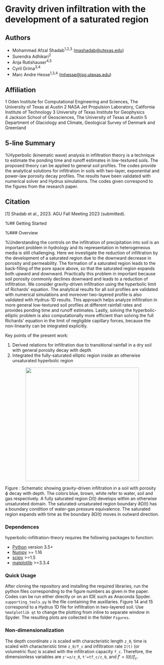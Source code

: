 # Gravity driven infiltration with the development of a saturated region
## Authors
- Mohammad Afzal Shadab<sup>1,2,3</sup> (mashadab@utexas.edu)
- Surendra Adhikari<sup>2</sup>
- Anja Rutishauser<sup>4,5</sup>
- Cyril Grima<sup>3,4</sup>
- Marc Andre Hesse<sup>1,3,4</sup> (mhesse@jsg.utexas.edu)

## Affiliation
1 Oden Institute for Computational Engineering and Sciences, The University of Texas at Austin
2 NASA Jet Propulsion Laboratory, California Institute of Technology
3 University of Texas Institute for Geophysics   
4 Jackson School of Geosciences, The University of Texas at Austin
5 Department of Glaciology and Climate, Geological Survey of Denmark and Greenland

## 5-line Summary
%Hyperbolic (kinematic wave) analysis in infiltration theory is a technique to estimate the ponding time and runoff estimates in low-textured soils. The proposed theory can be applied to general soil profiles. The codes provide the analytical solutions for infiltration in soils with two-layer, exponential and power-law porosity decay profiles. The results have been validated with numerical solver and Hydrus simulations. The codes given correspond to the figures from the research paper. 

## Citation
[1] Shadab et al., 2023. AGU Fall Meeting 2023 (submitted).

%## Getting Started

%### Overview

%Understanding the controls on the infiltration of precipitation into soil is an important problem in hydrology and its representation in heterogeneous media is still challenging. Here we investigate the reduction of infiltration by the development of a saturated region due to the downward decrease in porosity and permeability. The formation of a saturated region leads to the back-filling of the pore space above, so that the saturated region expands both upward and downward. Practically this problem in important because soil porosity commonly declines downward and leads to a reduction of infiltration. We consider gravity-driven infiltration using the hyperbolic limit of Richards' equation. The analytical results for all soil profiles are validated with numerical simulations and moreover two-layered profile is also validated with Hydrus-1D results. This approach helps analyze infiltration in more general low-textured soil profiles at different rainfall rates and provides ponding time and runoff estimates. Lastly, solving the hyperbolic-elliptic problem is also computationally more efficient than solving the full Richards' equation in the limit of negligible capillary forces, because the non-linearity can be integrated explicitly. 

Key points of the present work:
1. Derived relations for infiltration due to transitional rainfall in a dry soil with general porosity decay with depth
2. Integrated the fully-saturated elliptic region inside an otherwise unsaturated hyperbolic region

<p align="center">
<img src="./Figures/Cover.png" height="370">
</p>
Figure : Schematic showing gravity-driven infiltration in a soil with porosity ϕ decay with depth. The colors blue, brown, white refer to water, soil and gas respectively. A fully saturated region Ω(t) develops within an otherwise unsaturated domain. The saturated-unsaturated region boundary ∂Ω(t) has a boundary condition of water-gas pressure equivalence. The saturated region expands with time as the boundary ∂Ω(t) moves in outward direction.

### Dependences

hyperbolic-infiltration-theory requires the following packages to function:
- [Python](https://www.python.org/) version 3.5+
- [Numpy](http://www.numpy.org/) >= 1.16
- [scipy](https://www.scipy.org/) >=1.5
- [matplotlib](https://matplotlib.org/) >=3.3.4


### Quick Usage
After cloning the repository and installing the required libraries, run the python files corresponding to the figure numbers as given in the paper. Codes can be run either directly or on an IDE such as Anaconda Spyder. `supporting_tools.py` is the file containing the auxillaries. Figure 14 and 15 correspond to a Hydrus 1D file for infiltration in two-layered soil. Use `%matplotlib qt` to change the plotting from inline to separate window in Spyder. The resulting plots are collected in the folder `Figures`.

### Non-dimensionalization
The depth coordinate `z` is scaled with characteristic length `z_0`, time is scaled with characteristic time `z_0/f_c` and infiltration rate `I(t)` (or volumetric flux) is scaled with the infiltration capacity `f_c`. Therefore, the dimensionless variables are `z'=z/z_0`, `t'=tf_c/z_0`, and $`f'=I(t)/f_c`$.
